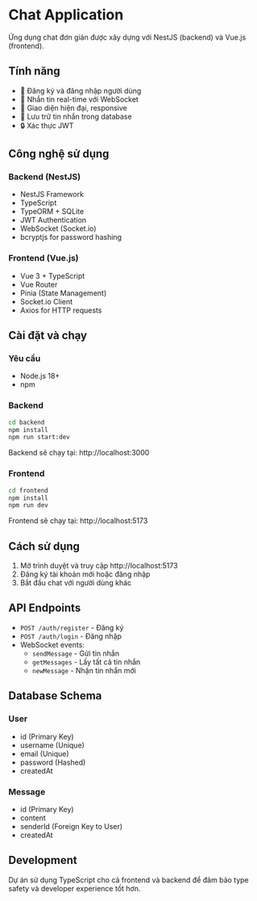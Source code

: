 # Chat Application

Ứng dụng chat đơn giản được xây dựng với NestJS (backend) và Vue.js (frontend).

## Tính năng

-   🔐 Đăng ký và đăng nhập người dùng
-   💬 Nhắn tin real-time với WebSocket
-   🎨 Giao diện hiện đại, responsive
-   💾 Lưu trữ tin nhắn trong database
-   🔒 Xác thực JWT

## Công nghệ sử dụng

### Backend (NestJS)

-   NestJS Framework
-   TypeScript
-   TypeORM + SQLite
-   JWT Authentication
-   WebSocket (Socket.io)
-   bcryptjs for password hashing

### Frontend (Vue.js)

-   Vue 3 + TypeScript
-   Vue Router
-   Pinia (State Management)
-   Socket.io Client
-   Axios for HTTP requests

## Cài đặt và chạy

### Yêu cầu

-   Node.js 18+
-   npm

### Backend

```bash
cd backend
npm install
npm run start:dev
```

Backend sẽ chạy tại: http://localhost:3000

### Frontend

```bash
cd frontend
npm install
npm run dev
```

Frontend sẽ chạy tại: http://localhost:5173

## Cách sử dụng

1. Mở trình duyệt và truy cập http://localhost:5173
2. Đăng ký tài khoản mới hoặc đăng nhập
3. Bắt đầu chat với người dùng khác

## API Endpoints

-   `POST /auth/register` - Đăng ký
-   `POST /auth/login` - Đăng nhập
-   WebSocket events:
    -   `sendMessage` - Gửi tin nhắn
    -   `getMessages` - Lấy tất cả tin nhắn
    -   `newMessage` - Nhận tin nhắn mới

## Database Schema

### User

-   id (Primary Key)
-   username (Unique)
-   email (Unique)
-   password (Hashed)
-   createdAt

### Message

-   id (Primary Key)
-   content
-   senderId (Foreign Key to User)
-   createdAt

## Development

Dự án sử dụng TypeScript cho cả frontend và backend để đảm bảo type safety và developer experience tốt hơn.
